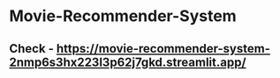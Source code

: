 # Movie-Recommender-System

## Check - https://movie-recommender-system-2nmp6s3hx223l3p62j7gkd.streamlit.app/
